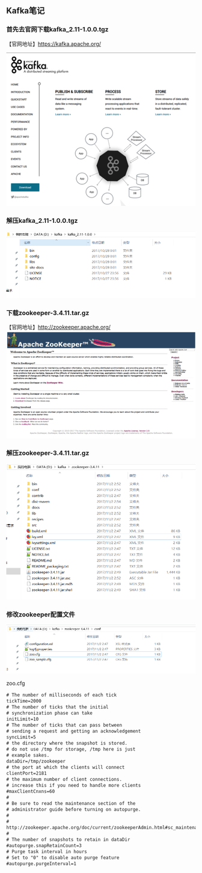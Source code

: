 ## Kafka笔记

### 首先去官网下载kafka_2.11-1.0.0.tgz

【官网地址】https://kafka.apache.org/

![官网](img/p1.png)

### 解压kafka_2.11-1.0.0.tgz
![官网](img/p2.png)

### 下载zookeeper-3.4.11.tar.gz
【官网地址】http://zookeeper.apache.org/
![官网](img/p3.png)

### 解压zookeeper-3.4.11.tar.gz
![pic](img/p4.png)

### 修改zookeeper配置文件
![pic](img/p5.png)

zoo.cfg
```
# The number of milliseconds of each tick
tickTime=2000
# The number of ticks that the initial
# synchronization phase can take
initLimit=10
# The number of ticks that can pass between
# sending a request and getting an acknowledgement
syncLimit=5
# the directory where the snapshot is stored.
# do not use /tmp for storage, /tmp here is just
# example sakes.
dataDir=/tmp/zookeeper
# the port at which the clients will connect
clientPort=2181
# the maximum number of client connections.
# increase this if you need to handle more clients
#maxClientCnxns=60
#
# Be sure to read the maintenance section of the
# administrator guide before turning on autopurge.
#
# http://zookeeper.apache.org/doc/current/zookeeperAdmin.html#sc_maintenance
#
# The number of snapshots to retain in dataDir
#autopurge.snapRetainCount=3
# Purge task interval in hours
# Set to "0" to disable auto purge feature
#autopurge.purgeInterval=1

```



























































































